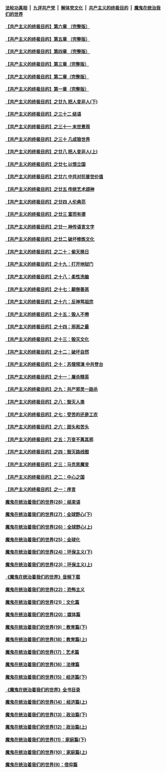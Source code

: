 ####  [法轮功真相](../../../../basic/blob/master/README.md?t=04041530) &nbsp;|&nbsp; [九评共产党](../../../../9ping.md/blob/master/README.md?t=04041530) &nbsp;|&nbsp; [解体党文化](../../../../jtdwh.md/blob/master/README.md?t=04041530)  &nbsp;|&nbsp; [共产主义的终极目的](../../../../gczydzjmd.md/blob/master/README.md?t=04041530) &nbsp;|&nbsp; [魔鬼在统治我们的世界](../../../../mgztzwmdsj.md/blob/master/README.md?t=04041530) 

#### [【共产主义的终极目的】第六章 （完整版）](../pages/nsc422/n11428913.md?t=04041530) 

#### [【共产主义的终极目的】第五章 （完整版）](../pages/nsc422/n11428912.md?t=04041530) 

#### [【共产主义的终极目的】第四章 （完整版）](../pages/nsc422/n11428907.md?t=04041530) 

#### [【共产主义的终极目的】第三章（完整版）](../pages/nsc422/n11428848.md?t=04041530) 

#### [【共产主义的终极目的】第二章（完整版）](../pages/nsc422/n11428831.md?t=04041530) 

#### [【共产主义的终极目的】第一章（完整版）](../pages/nsc422/n11417651.md?t=04041530) 

#### [【共产主义的终极目的】之廿九 把人变非人(下)](../pages/nsc422/n11344140.md?t=04041530) 

#### [【共产主义的终极目的】之三十二 结语](../pages/nsc422/n11360535.md?t=04041530) 

#### [【共产主义的终极目的】之三十一 末世景观](../pages/nsc422/n11351129.md?t=04041530) 

#### [【共产主义的终极目的】之三十 几成狼世界](../pages/nsc422/n11348280.md?t=04041530) 

#### [【共产主义的终极目的】之廿八 把人变非人(上)](../pages/nsc422/n11340492.md?t=04041530) 

#### [【共产主义的终极目的】之廿七 以恨立国](../pages/nsc422/n11336944.md?t=04041530) 

#### [【共产主义的终极目的】之廿六 中共对抗普世价值](../pages/nsc422/n11324785.md?t=04041530) 

#### [【共产主义的终极目的】之廿五 传统艺术颂神](../pages/nsc422/n11296396.md?t=04041530) 

#### [【共产主义的终极目的】之廿四 人伦典范](../pages/nsc422/n11296397.md?t=04041530) 

#### [【共产主义的终极目的】之廿三 富而有德](../pages/nsc422/n11283598.md?t=04041530) 

#### [【共产主义的终极目的】之廿一 神传语言文字](../pages/nsc422/n11263265.md?t=04041530) 

#### [【共产主义的终极目的】之廿二 破坏修炼文化](../pages/nsc422/n11245728.md?t=04041530) 

#### [【共产主义的终极目的】之二十：偷天换日](../pages/nsc422/n11238846.md?t=04041530) 

#### [【共产主义的终极目的】之十九：打开地狱门](../pages/nsc422/n11206376.md?t=04041530) 

#### [【共产主义的终极目的】之十八：柔性洗脑](../pages/nsc422/n11199994.md?t=04041530) 

#### [【共产主义的终极目的】之十七：颠倒善恶](../pages/nsc422/n11179782.md?t=04041530) 

#### [【共产主义的终极目的】之十六：反神骂祖宗](../pages/nsc422/n11166798.md?t=04041530) 

#### [【共产主义的终极目的】之十五：毁人不倦](../pages/nsc422/n11166792.md?t=04041530) 

#### [【共产主义的终极目的】之十四：邪恶之最](../pages/nsc422/n11150249.md?t=04041530) 

#### [【共产主义的终极目的】之十三：毁灭文化](../pages/nsc422/n11135227.md?t=04041530) 

#### [【共产主义的终极目的】之十二：破坏自然](../pages/nsc422/n11135214.md?t=04041530) 

#### [【共产主义的终极目的】之十：苏俄预演 中共登台](../pages/nsc422/n11118424.md?t=04041530) 

#### [【共产主义的终极目的】之十一：屠杀精英](../pages/nsc422/n11118442.md?t=04041530) 

#### [【共产主义的终极目的】之九：共产邪灵一路杀](../pages/nsc422/n11114139.md?t=04041530) 

#### [【共产主义的终极目的】之八：毁灭人类](../pages/nsc422/n11108503.md?t=04041530) 

#### [【共产主义的终极目的】之七：受苦的还是工农](../pages/nsc422/n11101809.md?t=04041530) 

#### [【共产主义的终极目的】之六：甜头和苦头](../pages/nsc422/n11096971.md?t=04041530) 

#### [【共产主义的终极目的】之五：万变不离其邪](../pages/nsc422/n11091285.md?t=04041530) 

#### [【共产主义的终极目的】之四：毁灭路线图](../pages/nsc422/n11086284.md?t=04041530) 

#### [【共产主义的终极目的】之三：马克思魔变](../pages/nsc422/n11061941.md?t=04041530) 

#### [【共产主义的终极目的】之二：中心之国](../pages/nsc422/n11047728.md?t=04041530) 

#### [【共产主义的终极目的】之一：序言](../pages/nsc422/n11086077.md?t=04041530) 

#### [魔鬼在统治着我们的世界(28)：结束语](../pages/nsc422/n10936246.md?t=04041530) 

#### [魔鬼在统治着我们的世界(27)：全球野心(下)](../pages/nsc422/n10928319.md?t=04041530) 

#### [魔鬼在统治着我们的世界(26)：全球野心(上)](../pages/nsc422/n10900318.md?t=04041530) 

#### [魔鬼在统治着我们的世界(25)：全球化](../pages/nsc422/n10788205.md?t=04041530) 

#### [魔鬼在统治着我们的世界(24)：环保主义(下)](../pages/nsc422/n10695307.md?t=04041530) 

#### [魔鬼在统治着我们的世界(23)：环保主义(上)](../pages/nsc422/n10688613.md?t=04041530) 

#### [《魔鬼在统治着我们的世界》音频下载](../pages/nsc422/n10635553.md?t=04041530) 

#### [魔鬼在统治着我们的世界(22)：恐怖主义](../pages/nsc422/n10614727.md?t=04041530) 

#### [魔鬼在统治着我们的世界(21)：文化篇](../pages/nsc422/n10597706.md?t=04041530) 

#### [魔鬼在统治着我们的世界(20)：媒体篇](../pages/nsc422/n10586579.md?t=04041530) 

#### [魔鬼在统治着我们的世界(19)：教育篇(下)](../pages/nsc422/n10564808.md?t=04041530) 

#### [魔鬼在统治着我们的世界(18)：教育篇(上)](../pages/nsc422/n10526970.md?t=04041530) 

#### [魔鬼在统治着我们的世界(17)：艺术篇](../pages/nsc422/n10499093.md?t=04041530) 

#### [魔鬼在统治着我们的世界(16)：法律篇](../pages/nsc422/n10485969.md?t=04041530) 

#### [魔鬼在统治着我们的世界(15)：经济篇(下)](../pages/nsc422/n10469975.md?t=04041530) 

#### [《魔鬼在统治着我们的世界》全书目录](../pages/nsc422/n10464261.md?t=04041530) 

#### [魔鬼在统治着我们的世界(14)：经济篇(上)](../pages/nsc422/n10457370.md?t=04041530) 

#### [魔鬼在统治着我们的世界(13)：政治篇(下)](../pages/nsc422/n10448270.md?t=04041530) 

#### [魔鬼在统治着我们的世界(12)：政治篇(上)](../pages/nsc422/n10444576.md?t=04041530) 

#### [魔鬼在统治着我们的世界(11)：家庭篇(下)](../pages/nsc422/n10440961.md?t=04041530) 

#### [魔鬼在统治着我们的世界(10)：家庭篇(上)](../pages/nsc422/n10435448.md?t=04041530) 

#### [魔鬼在统治着我们的世界(9)：信仰篇](../pages/nsc422/n10432159.md?t=04041530) 

